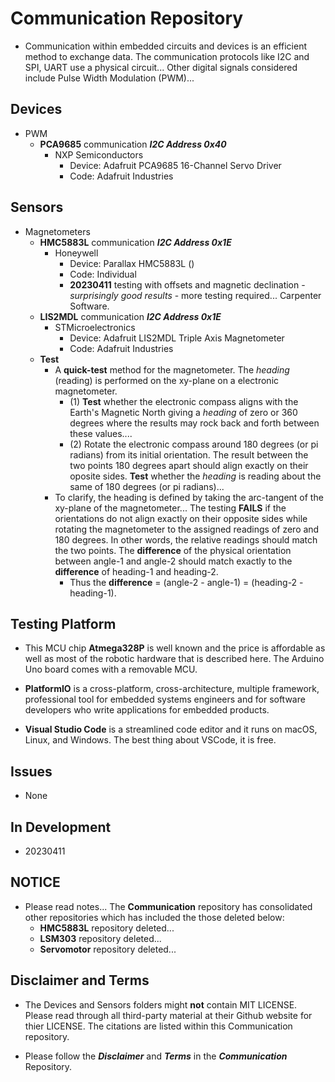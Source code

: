 # Communication Repository

- Communication within embedded circuits and devices is an efficient method to exchange data. The communication protocols like I2C and SPI, UART use a physical circuit... Other digital signals considered include Pulse Width Modulation (PWM)...

## Devices ##

- PWM
    - **PCA9685** communication ***I2C Address 0x40***
        - NXP Semiconductors
            - Device: Adafruit PCA9685 16-Channel Servo Driver
            - Code: Adafruit Industries

## Sensors ##

- Magnetometers
    - **HMC5883L** communication ***I2C Address 0x1E***
        - Honeywell
            - Device: Parallax HMC5883L ()
            - Code: Individual
            - **20230411** testing with offsets and magnetic declination - *surprisingly good results* - more testing required... Carpenter Software.
    - **LIS2MDL**  communication ***I2C Address 0x1E***
        - STMicroelectronics
            - Device: Adafruit LIS2MDL Triple Axis Magnetometer
            - Code: Adafruit Industries
    - **Test**
        - A **quick-test** method for the magnetometer. The *heading* (reading) is performed on the xy-plane on a electronic magnetometer. 
            - (1) **Test** whether the electronic compass aligns with the Earth's Magnetic North giving a *heading* of zero or 360 degrees where the results may rock back and forth between these values....
            - (2) Rotate the electronic compass around 180 degrees (or pi radians) from its initial orientation. The result between the two points 180 degrees apart should align exactly on their oposite sides.  **Test** whether the *heading* is reading about the same of 180 degrees (or pi radians)...
        - To clarify, the heading is defined by taking the arc-tangent of the xy-plane of the magnetometer... The testing **FAILS** if the orientations do not align exactly on their opposite sides while rotating the magnetometer to the assigned readings of zero and 180 degrees. In other words, the relative readings should match the two points. The **difference** of the physical orientation between angle-1 and angle-2 should match exactly to the **difference** of heading-1 and heading-2.
            - Thus the **difference** = (angle-2 - angle-1) = (heading-2 - heading-1).

## Testing Platform

- This MCU chip **Atmega328P** is well known and the price is affordable as well as most of the robotic hardware that is described here. The Arduino Uno board comes with a removable MCU.

- **PlatformIO** is a cross-platform, cross-architecture, multiple framework, professional tool for embedded systems engineers and for software developers who write applications for embedded products. 

- **Visual Studio Code** is a streamlined code editor and it runs on macOS, Linux, and Windows. The best thing about VSCode, it is free.

## Issues

- None

## In Development

- 20230411

## NOTICE

- Please read notes... The **Communication** repository has consolidated other repositories which has included the those deleted below:
    - **HMC5883L** repository deleted...
    - **LSM303** repository deleted...
    - **Servomotor** repository deleted...

## Disclaimer and Terms

- The Devices and Sensors folders might **not** contain MIT LICENSE. Please read through all third-party material at their Github website for thier LICENSE. The citations are listed within this Communication repository.

- Please follow the ***Disclaimer*** and ***Terms*** in the ***Communication*** Repository.
   
